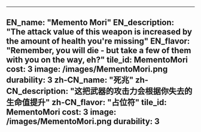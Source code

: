 ---

EN_name: "Memento Mori"
EN_description: "The attack value of this weapon is increased by the amount of health you're missing"
EN_flavor: "Remember, you will die - but take a few of them with you on the way, eh?"
tile_id: MementoMori
cost: 3
image: /images/MementoMori.png
durability: 3
zh-CN_name: "死兆"
zh-CN_description: "这把武器的攻击力会根据你失去的生命值提升"
zh-CN_flavor: "占位符"
tile_id: MementoMori
cost: 3
image: /images/MementoMori.png
durability: 3
---